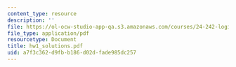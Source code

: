 ```yaml
---
content_type: resource
description: ''
file: https://ol-ocw-studio-app-qa.s3.amazonaws.com/courses/24-242-logic-ii-spring-2004/a7f3c362d9fbb186d02dfade985dc257_hw1_solutions.pdf
file_type: application/pdf
resourcetype: Document
title: hw1_solutions.pdf
uid: a7f3c362-d9fb-b186-d02d-fade985dc257
---
```

